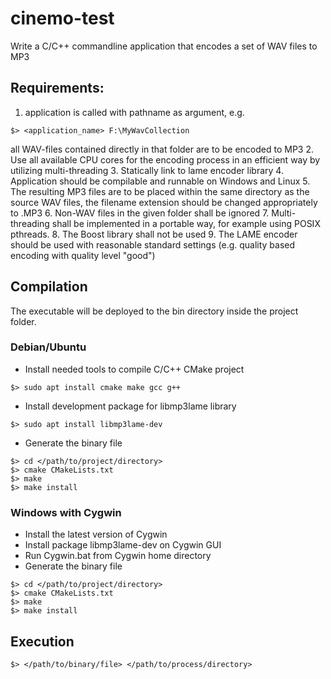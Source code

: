 # cinemo-test
Write a C/C++ commandline application that encodes a set of WAV files to MP3

## Requirements:

1. application is called with pathname as argument, e.g.
```
$> <application_name> F:\MyWavCollection
```
all WAV-files contained directly in that folder are to be encoded to MP3
2. Use all available CPU cores for the encoding process in an efficient way by utilizing multi-threading
3. Statically link to lame encoder library
4. Application should be compilable and runnable on Windows and Linux
5. The resulting MP3 files are to be placed within the same directory as the source WAV files, the filename extension should be changed appropriately to .MP3
6. Non-WAV files in the given folder shall be ignored
7. Multi-threading shall be implemented in a portable way, for example using POSIX pthreads.
8. The Boost library shall not be used
9. The LAME encoder should be used with reasonable standard settings (e.g. quality based encoding with quality level "good")

## Compilation
The executable will be deployed to the bin directory inside the project folder.

### Debian/Ubuntu
- Install needed tools to compile C/C++ CMake project
```
$> sudo apt install cmake make gcc g++
```
- Install development package for libmp3lame library
```
$> sudo apt install libmp3lame-dev
```
- Generate the binary file
```
$> cd </path/to/project/directory>
$> cmake CMakeLists.txt
$> make
$> make install
```

### Windows with Cygwin
- Install the latest version of Cygwin
- Install package libmp3lame-dev on Cygwin GUI
- Run Cygwin.bat from Cygwin home directory
- Generate the binary file
```
$> cd </path/to/project/directory>
$> cmake CMakeLists.txt
$> make
$> make install
```

## Execution
```
$> </path/to/binary/file> </path/to/process/directory>
```



